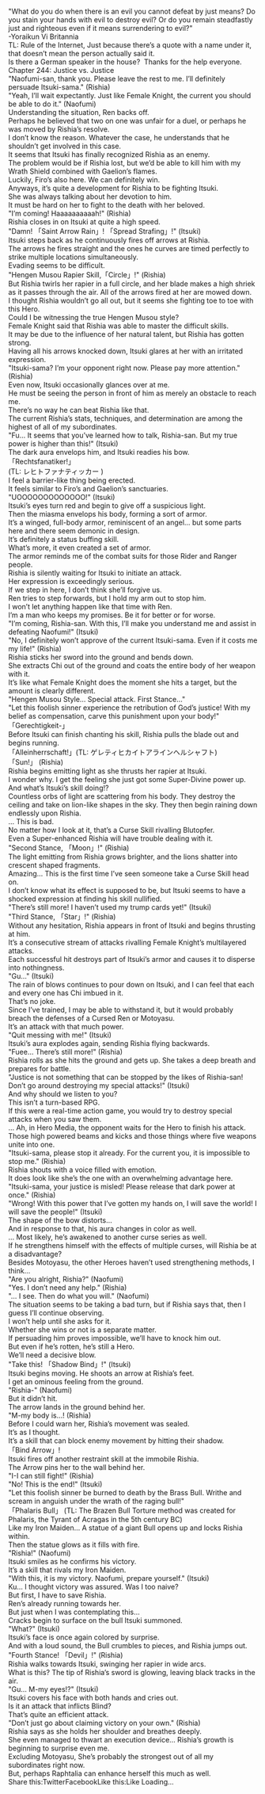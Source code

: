 <br/>
"What do you do when there is an evil you cannot defeat by just means? Do you stain your hands with evil to destroy evil? Or do you remain steadfastly just and righteous even if it means surrendering to evil?"<br/>
-Yoraikun Vi Britannia<br/>
TL: Rule of the Internet, Just because there’s a quote with a name under it, that doesn’t mean the person actually said it.<br/>
Is there a German speaker in the house?  Thanks for the help everyone.<br/>
Chapter 244: Justice vs. Justice<br/>
"Naofumi-san, thank you. Please leave the rest to me. I’ll definitely persuade Itsuki-sama." (Rishia)<br/>
"Yeah, I’ll wait expectantly. Just like Female Knight, the current you should be able to do it." (Naofumi)<br/>
Understanding the situation, Ren backs off.<br/>
Perhaps he believed that two on one was unfair for a duel, or perhaps he was moved by Rishia’s resolve.<br/>
I don’t know the reason. Whatever the case, he understands that he shouldn’t get involved in this case.<br/>
It seems that Itsuki has finally recognized Rishia as an enemy.<br/>
The problem would be if Rishia lost, but we’d be able to kill him with my Wrath Shield combined with Gaelion’s flames.<br/>
Luckily, Firo’s also here. We can definitely win.<br/>
Anyways, it’s quite a development for Rishia to be fighting Itsuki.<br/>
She was always talking about her devotion to him.<br/>
It must be hard on her to fight to the death with her beloved.<br/>
"I’m coming! Haaaaaaaaaah!" (Rishia)<br/>
Rishia closes in on Itsuki at quite a high speed.<br/>
"Damn! 「Saint Arrow Rain」! 「Spread Strafing」!" (Itsuki)<br/>
Itsuki steps back as he continuously fires off arrows at Rishia.<br/>
The arrows he fires straight and the ones he curves are timed perfectly to strike multiple locations simultaneously.<br/>
Evading seems to be difficult.<br/>
"Hengen Musou Rapier Skill,「Circle」!" (Rishia)<br/>
But Rishia twirls her rapier in a full circle, and her blade makes a high shriek as it passes through the air. All of the arrows fired at her are mowed down.<br/>
I thought Rishia wouldn’t go all out, but it seems she fighting toe to toe with this Hero.<br/>
Could I be witnessing the true Hengen Musou style?<br/>
Female Knight said that Rishia was able to master the difficult skills.<br/>
It may be due to the influence of her natural talent, but Rishia has gotten strong.<br/>
Having all his arrows knocked down, Itsuki glares at her with an irritated expression.<br/>
"Itsuki-sama? I’m your opponent right now. Please pay more attention." (Rishia)<br/>
Even now, Itsuki occasionally glances over at me.<br/>
He must be seeing the person in front of him as merely an obstacle to reach me.<br/>
There’s no way he can beat Rishia like that.<br/>
The current Rishia’s stats, techniques, and determination are among the highest of all of my subordinates.<br/>
"Fu… It seems that you’ve learned how to talk, Rishia-san. But my true power is higher than this!" (Itsuki)<br/>
The dark aura envelops him, and Itsuki readies his bow.<br/>
「Rechtsfanatiker!」<br/>
(TL: レヒトファナティッカー )<br/>
I feel a barrier-like thing being erected.<br/>
It feels similar to Firo’s and Gaelion’s sanctuaries.<br/>
"UOOOOOOOOOOOOO!" (Itsuki)<br/>
Itsuki’s eyes turn red and begin to give off a suspicious light.<br/>
Then the miasma envelops his body, forming a sort of armor.<br/>
It’s a winged, full-body armor, reminiscent of an angel… but some parts here and there seem demonic in design.<br/>
It’s definitely a status buffing skill.<br/>
What’s more, it even created a set of armor.<br/>
The armor reminds me of the combat suits for those Rider and Ranger people.<br/>
Rishia is silently waiting for Itsuki to initiate an attack.<br/>
Her expression is exceedingly serious.<br/>
If we step in here, I don’t think she’ll forgive us.<br/>
Ren tries to step forwards, but I hold my arm out to stop him.<br/>
I won’t let anything happen like that time with Ren.<br/>
I’m a man who keeps my promises. Be it for better or for worse.<br/>
"I’m coming, Rishia-san. With this, I’ll make you understand me and assist in defeating Naofumi!" (Itsuki)<br/>
"No, I definitely won’t approve of the current Itsuki-sama. Even if it costs me my life!" (Rishia)<br/>
Rishia sticks her sword into the ground and bends down.<br/>
She extracts Chi out of the ground and coats the entire body of her weapon with it.<br/>
It’s like what Female Knight does the moment she hits a target, but the amount is clearly different.<br/>
"Hengen Musou Style… Special attack. First Stance…"<br/>
"Let this foolish sinner experience the retribution of God’s justice! With my belief as compensation, carve this punishment upon your body!"<br/>
「Gerechtigkeit-」<br/>
Before Itsuki can finish chanting his skill, Rishia pulls the blade out and begins running.<br/>
「Alleinherrschaft!」(TL: ゲレティヒカイトアラインヘルシャフト)<br/>
「Sun!」 (Rishia)<br/>
Rishia begins emitting light as she thrusts her rapier at Itsuki.<br/>
I wonder why. I get the feeling she just got some Super-Divine power up.<br/>
And what’s Itsuki’s skill doing!?<br/>
Countless orbs of light are scattering from his body. They destroy the ceiling and take on lion-like shapes in the sky. They then begin raining down endlessly upon Rishia.<br/>
… This is bad.<br/>
No matter how I look at it, that’s a Curse Skill rivalling Blutopfer.<br/>
Even a Super-enhanced Rishia will have trouble dealing with it.<br/>
"Second Stance, 「Moon」!" (Rishia)<br/>
The light emitting from Rishia grows brighter, and the lions shatter into crescent shaped fragments.<br/>
Amazing… This is the first time I’ve seen someone take a Curse Skill head on.<br/>
I don’t know what its effect is supposed to be, but Itsuki seems to have a shocked expression at finding his skill nullified.<br/>
"There’s still more! I haven’t used my trump cards yet!" (Itsuki)<br/>
"Third Stance, 「Star」!" (Rishia)<br/>
Without any hesitation, Rishia appears in front of Itsuki and begins thrusting at him.<br/>
It’s a consecutive stream of attacks rivalling Female Knight’s multilayered attacks.<br/>
Each successful hit destroys part of Itsuki’s armor and causes it to disperse into nothingness.<br/>
"Gu…" (Itsuki)<br/>
The rain of blows continues to pour down on Itsuki, and I can feel that each and every one has Chi imbued in it.<br/>
That’s no joke.<br/>
Since I’ve trained, I may be able to withstand it, but it would probably breach the defenses of a Cursed Ren or Motoyasu.<br/>
It’s an attack with that much power.<br/>
"Quit messing with me!" (Itsuki)<br/>
Itsuki’s aura explodes again, sending Rishia flying backwards.<br/>
"Fuee… There’s still more!" (Rishia)<br/>
Rishia rolls as she hits the ground and gets up. She takes a deep breath and prepares for battle.<br/>
"Justice is not something that can be stopped by the likes of Rishia-san! Don’t go around destroying my special attacks!" (Itsuki)<br/>
And why should we listen to you?<br/>
This isn’t a turn-based RPG.<br/>
If this were a real-time action game, you would try to destroy special attacks when you saw them.<br/>
… Ah, in Hero Media, the opponent waits for the Hero to finish his attack.<br/>
Those high powered beams and kicks and those things where five weapons unite into one.<br/>
"Itsuki-sama, please stop it already. For the current you, it is impossible to stop me." (Rishia)<br/>
Rishia shouts with a voice filled with emotion.<br/>
It does look like she’s the one with an overwhelming advantage here.<br/>
"Itsuki-sama, your justice is misled! Please release that dark power at once." (Rishia)<br/>
"Wrong! With this power that I’ve gotten my hands on, I will save the world! I will save the people!" (Itsuki)<br/>
The shape of the bow distorts…<br/>
And in response to that, his aura changes in color as well.<br/>
… Most likely, he’s awakened to another curse series as well.<br/>
If he strengthens himself with the effects of multiple curses, will Rishia be at a disadvantage?<br/>
Besides Motoyasu, the other Heroes haven’t used strengthening methods, I think…<br/>
"Are you alright, Rishia?" (Naofumi)<br/>
"Yes. I don’t need any help." (Rishia)<br/>
"… I see. Then do what you will." (Naofumi)<br/>
The situation seems to be taking a bad turn, but if Rishia says that, then I guess I’ll continue observing.<br/>
I won’t help until she asks for it.<br/>
Whether she wins or not is a separate matter.<br/>
If persuading him proves impossible, we’ll have to knock him out.<br/>
But even if he’s rotten, he’s still a Hero.<br/>
We’ll need a decisive blow.<br/>
"Take this! 「Shadow Bind」!" (Itsuki)<br/>
Itsuki begins moving. He shoots an arrow at Rishia’s feet.<br/>
I get an ominous feeling from the ground.<br/>
"Rishia-" (Naofumi)<br/>
But it didn’t hit.<br/>
The arrow lands in the ground behind her.<br/>
"M-my body is…! (Rishia)<br/>
Before I could warn her, Rishia’s movement was sealed.<br/>
It’s as I thought.<br/>
It’s a skill that can block enemy movement by hitting their shadow.<br/>
「Bind Arrow」!<br/>
Itsuki fires off another restraint skill at the immobile Rishia.<br/>
The Arrow pins her to the wall behind her.<br/>
"I-I can still fight!" (Rishia)<br/>
"No! This is the end!" (Itsuki)<br/>
"Let this foolish sinner be burned to death by the Brass Bull. Writhe and scream in anguish under the wrath of the raging bull!"<br/>
「Phalaris Bull」 (TL: The Brazen Bull Torture method was created for Phalaris, the Tyrant of Acragas in the 5th century BC)<br/>
Like my Iron Maiden… A statue of a giant Bull opens up and locks Rishia within.<br/>
Then the statue glows as it fills with fire.<br/>
"Rishia!" (Naofumi)<br/>
Itsuki smiles as he confirms his victory.<br/>
It’s a skill that rivals my Iron Maiden.<br/>
"With this, it is my victory. Naofumi, prepare yourself." (Itsuki)<br/>
Ku… I thought victory was assured. Was I too naive?<br/>
But first, I have to save Rishia.<br/>
Ren’s already running towards her.<br/>
But just when I was contemplating this…<br/>
Cracks begin to surface on the bull Itsuki summoned.<br/>
"What?" (Itsuki)<br/>
Itsuki’s face is once again colored by surprise.<br/>
And with a loud sound, the Bull crumbles to pieces, and Rishia jumps out.<br/>
"Fourth Stance! 「Devil」!" (Rishia)<br/>
Rishia walks towards Itsuki, swinging her rapier in wide arcs.<br/>
What is this? The tip of Rishia’s sword is glowing, leaving black tracks in the air.<br/>
"Gu… M-my eyes!?" (Itsuki)<br/>
Itsuki covers his face with both hands and cries out.<br/>
Is it an attack that inflicts Blind?<br/>
That’s quite an efficient attack.<br/>
"Don’t just go about claiming victory on your own." (Rishia)<br/>
Rishia says as she holds her shoulder and breathes deeply.<br/>
She even managed to thwart an execution device… Rishia’s growth is beginning to surprise even me.<br/>
Excluding Motoyasu, She’s probably the strongest out of all my subordinates right now.<br/>
But, perhaps Raphtalia can enhance herself this much as well.<br/>
Share this:TwitterFacebookLike this:Like Loading... <br/>
